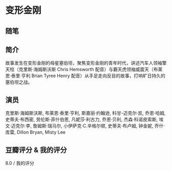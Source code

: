 # 变形金刚

## 随笔

## 简介

故事发生在变形金刚的母星塞伯坦，聚焦变形金刚的青年时代，讲述汽车人领袖擎天柱（克里斯·海姆斯沃斯 Chris Hemsworth 配音）与霸天虎领袖威震天（布莱恩·泰里·亨利 Brian Tyree Henry 配音）从手足走向反目的故事，打响旷日持久的塞伯坦之战。

## 演员

克里斯·海姆斯沃斯, 布莱恩·泰里·亨利, 斯嘉丽·约翰逊, 科甘-迈克尔·凯, 乔恩·哈姆, 史蒂夫·布西密, 劳伦斯·菲什伯恩, 凡妮莎·利古力, 乔恩·贝利, 杰森·科诺皮索斯, 埃文·迈克尔·李, 詹姆斯·瑞马尔, 小伊萨克·C.辛格尔顿, 史蒂夫·布卢姆, 钟金妮, 乔什·库雷, Dillon Bryan, Misty Lee

## 豆瓣评分 & 我的评分

8.0 / 我的评分
